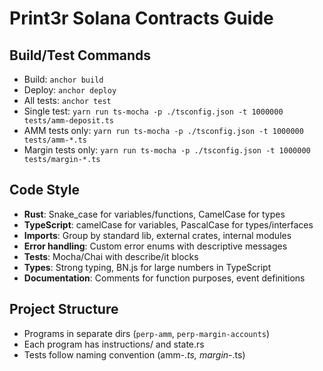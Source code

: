 # Print3r Solana Contracts Guide

## Build/Test Commands
- Build: `anchor build`
- Deploy: `anchor deploy`
- All tests: `anchor test`
- Single test: `yarn run ts-mocha -p ./tsconfig.json -t 1000000 tests/amm-deposit.ts`
- AMM tests only: `yarn run ts-mocha -p ./tsconfig.json -t 1000000 tests/amm-*.ts`
- Margin tests only: `yarn run ts-mocha -p ./tsconfig.json -t 1000000 tests/margin-*.ts`

## Code Style
- **Rust**: Snake_case for variables/functions, CamelCase for types
- **TypeScript**: camelCase for variables, PascalCase for types/interfaces
- **Imports**: Group by standard lib, external crates, internal modules
- **Error handling**: Custom error enums with descriptive messages
- **Tests**: Mocha/Chai with describe/it blocks
- **Types**: Strong typing, BN.js for large numbers in TypeScript
- **Documentation**: Comments for function purposes, event definitions

## Project Structure
- Programs in separate dirs (`perp-amm`, `perp-margin-accounts`)
- Each program has instructions/ and state.rs
- Tests follow naming convention (amm-*.ts, margin-*.ts)